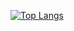 [![Top Langs](https://github-readme-stats.vercel.app/api/top-langs/?username=KoseYamaguchi&layout=compact)](https://github.com/KoseYamaguchi/github-readme-stats)
